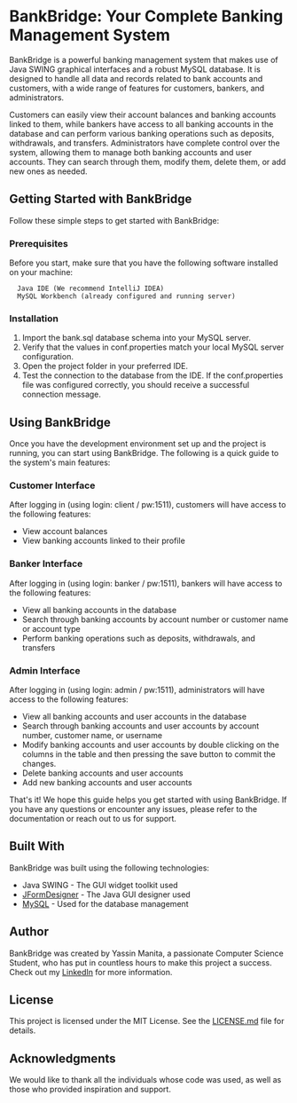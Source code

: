 # BankBridge: Your Complete Banking Management System

BankBridge is a powerful banking management system that makes use of Java SWING graphical interfaces and a robust MySQL database. It is designed to handle all data and records related to bank accounts and customers, with a wide range of features for customers, bankers, and administrators.

Customers can easily view their account balances and banking accounts linked to them, while bankers have access to all banking accounts in the database and can perform various banking operations such as deposits, withdrawals, and transfers. Administrators have complete control over the system, allowing them to manage both banking accounts and user accounts. They can search through them, modify them, delete them, or add new ones as needed.

## Getting Started with BankBridge

Follow these simple steps to get started with BankBridge:

### Prerequisites

Before you start, make sure that you have the following software installed on your machine:

```
  Java IDE (We recommend IntelliJ IDEA)
  MySQL Workbench (already configured and running server)
```

### Installation

1. Import the bank.sql database schema into your MySQL server.
2. Verify that the values in conf.properties match your local MySQL server configuration.
3. Open the project folder in your preferred IDE.
4. Test the connection to the database from the IDE. If the conf.properties file was configured correctly, you should receive a successful connection message.

## Using BankBridge

Once you have the development environment set up and the project is running, you can start using BankBridge. The following is a quick guide to the system's main features:

### Customer Interface

After logging in (using login: client / pw:1511), customers will have access to the following features:

* View account balances
* View banking accounts linked to their profile

### Banker Interface

After logging in (using login: banker / pw:1511), bankers will have access to the following features:

* View all banking accounts in the database
* Search through banking accounts by account number or customer name or account type
* Perform banking operations such as deposits, withdrawals, and transfers

### Admin Interface

After logging in (using login: admin / pw:1511), administrators will have access to the following features:

* View all banking accounts and user accounts in the database
* Search through banking accounts and user accounts by account number, customer name, or username
* Modify banking accounts and user accounts by double clicking on the columns in the table and then pressing the save button to commit the changes.
* Delete banking accounts and user accounts
* Add new banking accounts and user accounts

That's it! We hope this guide helps you get started with using BankBridge. If you have any questions or encounter any issues, please refer to the documentation or reach out to us for support.

## Built With

BankBridge was built using the following technologies:

* Java SWING - The GUI widget toolkit used
* [JFormDesigner](https://www.formdev.com/) - The Java GUI designer used
* [MySQL](https://www.mysql.com/products/workbench/) - Used for the database management

## Author

BankBridge was created by Yassin Manita, a passionate Computer Science Student, who has put in countless hours to make this project a success. Check out my [LinkedIn](https://tn.linkedin.com/in/yassin-manita12) for more information.

## License

This project is licensed under the MIT License. See the [LICENSE.md](LICENSE.md) file for details.

## Acknowledgments

We would like to thank all the individuals whose code was used, as well as those who provided inspiration and support.
